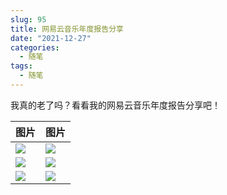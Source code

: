 ```yaml
---
slug: 95
title: 网易云音乐年度报告分享
date: "2021-12-27"
categories: 
  - 随笔
tags: 
  - 随笔
---
```



我真的老了吗？看看我的网易云音乐年度报告分享吧！



|图片 | 图片 |
|---|---|
|![](https://imgurl.zishu.me/images/old/2022/01/05/e4a09e27ce03402b785f6146b3e7bd4c.png)|![](https://imgurl.zishu.me/images/old/2022/01/05/edab7be18b8a86446eecca5ba12cc957.png)|
|![](https://imgurl.zishu.me/images/old/2022/01/05/4874723c4b9c811e5381a24fac83858e.png)|![](https://imgurl.zishu.me/images/old/2022/01/05/bd5919404434a112f160995e65a78a3f.png)|
|![](https://imgurl.zishu.me/images/old/2022/01/05/d1b4762890c69025fce02bd713623577.png)|![](https://imgurl.zishu.me/images/old/2022/01/05/8bc61618b976b4c0a2498897ab4ac519.png)|
